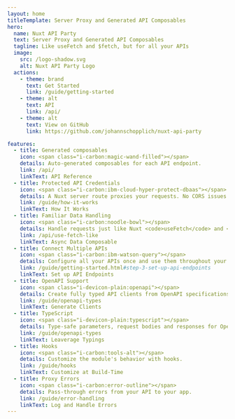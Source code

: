```yaml
---
layout: home
titleTemplate: Server Proxy and Generated API Composables
hero:
  name: Nuxt API Party
  text: Server Proxy and Generated API Composables
  tagline: Like useFetch and $fetch, but for all your APIs
  image:
    src: /logo-shadow.svg
    alt: Nuxt API Party Logo
  actions:
    - theme: brand
      text: Get Started
      link: /guide/getting-started
    - theme: alt
      text: API
      link: /api/
    - theme: alt
      text: View on GitHub
      link: https://github.com/johannschopplich/nuxt-api-party

features:
  - title: Generated composables
    icon: <span class="i-carbon:magic-wand-filled"></span>
    details: Auto-generated composables for each API endpoint.
    link: /api/
    linkText: API Reference
  - title: Protected API Credentials
    icon: <span class="i-carbon:ibm-cloud-hyper-protect-dbaas"></span>
    details: A Nuxt server route proxies your requests. No CORS issues!
    link: /guide/how-it-works
    linkText: How It Works
  - title: Familiar Data Handling
    icon: <span class="i-carbon:noodle-bowl"></span>
    details: Handle requests just like Nuxt <code>useFetch</code> and <code>$fetch</code>.
    link: /api/use-fetch-like
    linkText: Async Data Composable
  - title: Connect Multiple APIs
    icon: <span class="i-carbon:ibm-watson-query"></span>
    details: Configure all your APIs once and use them throughout your app.
    link: /guide/getting-started.html#step-3-set-up-api-endpoints
    linkText: Set up API Endpoints
  - title: OpenAPI Support
    icon: <span class="i-devicon-plain:openapi"></span>
    details: Create fully typed API clients from OpenAPI specifications.
    link: /guide/openapi-types
    linkText: Generate Clients
  - title: TypeScript
    icon: <span class="i-devicon-plain:typescript"></span>
    details: Type-safe parameters, request bodies and responses for OpenAPI endpoints.
    link: /guide/openapi-types
    linkText: Leaverage Typings
  - title: Hooks
    icon: <span class="i-carbon:tools-alt"></span>
    details: Customize the module's behavior with hooks.
    link: /guide/hooks
    linkText: Customize at Build-Time
  - title: Proxy Errors
    icon: <span class="i-carbon:error-outline"></span>
    details: Pass-through errors from your API to your app.
    link: /guide/error-handling
    linkText: Log and Handle Errors
---
```

